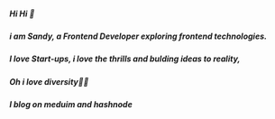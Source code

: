 

##### Hi Hi 👋
##### i am Sandy, a Frontend Developer exploring frontend technologies.
##### I love Start-ups, i love the thrills and bulding ideas to reality, 
##### Oh i love diversity🤗💃
##### I blog on meduim and hashnode

